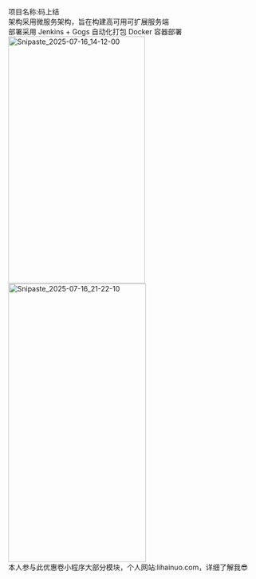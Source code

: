 项目名称:码上结
<br>
架构采用微服务架构，旨在构建高可用可扩展服务端
<br>
部署采用 Jenkins + Gogs 自动化打包 Docker 容器部署
<br>
<img width="274" height="495" alt="Snipaste_2025-07-16_14-12-00" src="https://github.com/user-attachments/assets/1e72a737-77f0-47f2-ac96-fa5a59e2726b" />
<img width="276" height="558" alt="Snipaste_2025-07-16_21-22-10" src="https://github.com/user-attachments/assets/c911b343-f74b-43bd-909e-380418d04b6d" />
<br>
本人参与此优惠卷小程序大部分模块，个人网站:lihainuo.com，详细了解我😎
